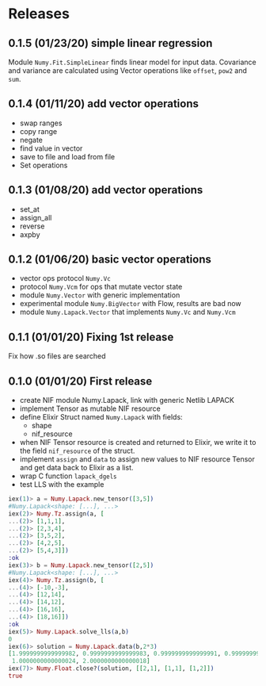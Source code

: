 # Releases

## 0.1.5 (01/23/20) simple linear regression

Module `Numy.Fit.SimpleLinear` finds linear model for input data.
Covariance and variance are calculated using Vector operations
like `offset`, `pow2` and `sum`.

## 0.1.4 (01/11/20) add vector operations

- swap ranges
- copy range
- negate
- find value in vector
- save to file and load from file
- Set operations

## 0.1.3 (01/08/20) add vector operations

- set_at
- assign_all
- reverse
- axpby

## 0.1.2 (01/06/20) basic vector operations

- vector ops protocol `Numy.Vc`
- protocol `Numy.Vcm` for ops that mutate vector state
- module `Numy.Vector` with generic implementation
- experimental module `Numy.BigVector` with Flow, results are bad now
- module `Numy.Lapack.Vector` that implements `Numy.Vc` and `Numy.Vcm`

## 0.1.1 (01/01/20) Fixing 1st release

Fix how .so files are searched

## 0.1.0 (01/01/20) First release

- create NIF module Numy.Lapack, link with generic Netlib LAPACK
- implement Tensor as mutable NIF resource
- define Elixir Struct named `Numy.Lapack` with fields:
  * shape
  * nif_resource
- when NIF Tensor resource is created and returned to Elixir,
  we write it to the field `nif_resource` of the struct.
- implement `assign` and `data` to assign new values to NIF resource
  Tensor and get data back to Elixir as a list.
- wrap C function `lapack_dgels`
- test LLS with the example

```elixir
iex(1)> a = Numy.Lapack.new_tensor([3,5])
#Numy.Lapack<shape: [...], ...>
iex(2)> Numy.Tz.assign(a, [
...(2)> [1,1,1],
...(2)> [2,3,4],
...(2)> [3,5,2],
...(2)> [4,2,5],
...(2)> [5,4,3]])
:ok
iex(3)> b = Numy.Lapack.new_tensor([2,5])
#Numy.Lapack<shape: [...], ...>
iex(4)> Numy.Tz.assign(b, [
...(4)> [-10,-3],
...(4)> [12,14],
...(4)> [14,12],
...(4)> [16,16],
...(4)> [18,16]])
:ok
iex(5)> Numy.Lapack.solve_lls(a,b)
0
iex(6)> solution = Numy.Lapack.data(b,2*3)
[1.9999999999999982, 0.9999999999999983, 0.9999999999999991, 0.9999999999999997,
 1.0000000000000024, 2.0000000000000018]
iex(7)> Numy.Float.close?(solution, [[2,1], [1,1], [1,2]])
true
```